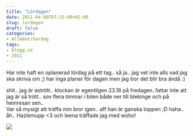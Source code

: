 ```yaml
---
title: "Lördagen"
date: 2011-04-09T07:15:00+01:00
slug: lordagen
draft: false
categories:
- Allmänt/Vardag
tags:
- blogg.se
- 2011
---
```

Har inte haft en oplanerad lördag på ett tag.. så ja.. jag vet inte alls vad jag ska skriva om ;) har inga planer för dagen men jag tror det blir bra ändå :)  
  
shit.. jag är astrött.. klockan är egentligen 23.18 på fredagen..fattar inte att jag är så trött.. sov flera timmar i bilen både ner till blekinge och på hemresan sen..  
Var så mysigt att träffa min bror igen.. aff han är ganska toppen ;D haha.. åh.. Hazlemupp <3 och leena träffade jag med woho!  
  
  
![](/assets/images/blogg.se/hassemeddreadspannband29jan07_141940410.jpg)